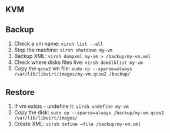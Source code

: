 ## KVM

## Backup

1. Check a vm name: `virsh list --all`
2. Stop the machine: `virsh shutdown my-vm`
3. Backup XML: `virsh dumpxml my-vm > /backup/my-vm.xml`
4. Check where disks files live: `virsh domblklist my-vm`
5. Copy the `qcow2` vm file: `sudo cp --sparse=always /var/lib/libvirt/images/my-vm.qcow2 /backup/`


## Restore

1. If vm exists - undefine it: `virsh undefine my-vm`
2. Copy the disk: `sudo cp --sparse=always /backup/my-vm.qcow2 /var/lib/libvirt/images/`
3. Create XML: `virsh define –file /backup/my-vm.xml`

